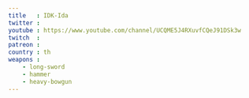 ```yaml
---
title   : IDK-Ida
twitter :
youtube : https://www.youtube.com/channel/UCQME5J4RXuvfCQeJ91DSk3w
twitch  :
patreon :
country : th
weapons :
    - long-sword
    - hammer
    - heavy-bowgun
---
```

